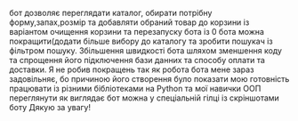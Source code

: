 бот дозволяє переглядати каталог, обирати потрібну форму,запах,розмір та добавляти обраний товар до корзини із варіантом очищення корзини та перезапуску бота із 0
бота можна покращити(додати більше вибору до каталогу та зробити пошукач із фільтром пошуку. Збільшення швидкості бота шляхом зменшення коду та спрощення його
підключення бази данних та способу оплати та доставки. Я не робив покращень так як робота бота мене зараз задовільняє, 
бо причиною його створення було показати мою готовність працювати із різними бібліотеками на Python та мої навички ООП
переглянути як виглядає бот можна у спеціальній гілці із скріншотами боту
Дякую за увагу!
